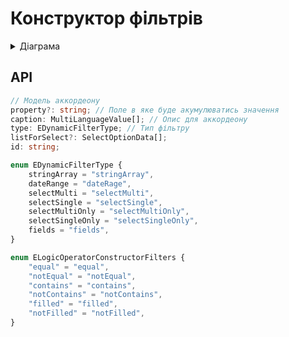 # Конструктор фільтрів

<details>
  <summary>Діаграма</summary>
  <img width="4009" alt="ConstructorFilterDiagram" src="https://user-images.githubusercontent.com/74597949/212402333-3fc2f248-00b7-47f6-99ad-37a1ed3add0e.png">
</details>

## API

```ts
// Модель аккордеону
property?: string; // Поле в яке буде акумулюватись значення
caption: MultiLanguageValue[]; // Опис для аккордеону
type: EDynamicFilterType; // Тип фільтру
listForSelect?: SelectOptionData[];
id: string;

enum EDynamicFilterType {
    stringArray = "stringArray",
    dateRange = "dateRage",
    selectMulti = "selectMulti",
    selectSingle = "selectSingle",
    selectMultiOnly = "selectMultiOnly",
    selectSingleOnly = "selectSingleOnly",
    fields = "fields",
}

enum ELogicOperatorConstructorFilters {
    "equal" = "equal",
    "notEqual" = "notEqual",
    "contains" = "contains",
    "notContains" = "notContains",
    "filled" = "filled",
    "notFilled" = "notFilled",
}
```

